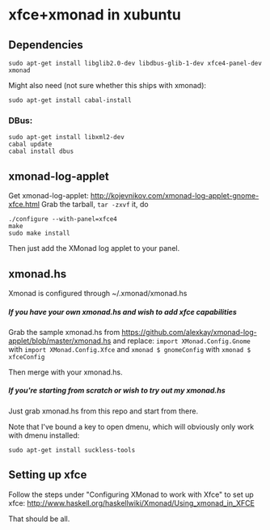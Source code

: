 xfce+xmonad in xubuntu
======================

Dependencies
------------
```
sudo apt-get install libglib2.0-dev libdbus-glib-1-dev xfce4-panel-dev xmonad
```
Might also need (not sure whether this ships with xmonad):
```
sudo apt-get install cabal-install
```


### DBus:
```
sudo apt-get install libxml2-dev
cabal update
cabal install dbus
```

xmonad-log-applet
-----------------
Get xmonad-log-applet: http://kojevnikov.com/xmonad-log-applet-gnome-xfce.html
Grab the tarball, `tar -zxvf` it, do

```
./configure --with-panel=xfce4
make
sudo make install
```

Then just add the XMonad log applet to your panel.

xmonad.hs
---------
Xmonad is configured through ~/.xmonad/xmonad.hs

##### If you have your own xmonad.hs and wish to add xfce capabilities

Grab the sample xmonad.hs from https://github.com/alexkay/xmonad-log-applet/blob/master/xmonad.hs and replace:
`import XMonad.Config.Gnome` with `import XMonad.Config.Xfce`
and
`xmonad $ gnomeConfig` with `xmonad $ xfceConfig`

Then merge with your xmonad.hs.

##### If you're starting from scratch or wish to try out my xmonad.hs

Just grab xmonad.hs from this repo and start from there.

Note that I've bound a key to open dmenu, which will obviously only work with dmenu installed:
```
sudo apt-get install suckless-tools
```

Setting up xfce
---------------
Follow the steps under "Configuring XMonad to work with Xfce" to set up xfce: http://www.haskell.org/haskellwiki/Xmonad/Using_xmonad_in_XFCE

That should be all.
